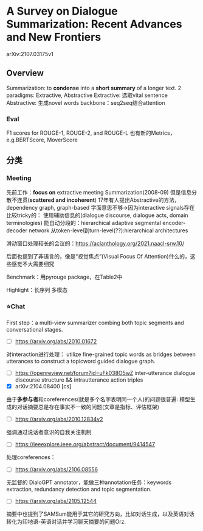 # A Survey on Dialogue Summarization: Recent Advances and New Frontiers
arXiv:2107.03175v1
## Overview
Summarization: to **condense** into a **short summary** of a longer text.
2 paradigms: Extractive, Abstractive
Extractive: 选取vital sentence
Abstractive: 生成novel words
backbone：seq2seq结合attention

### Eval
F1 scores for ROUGE-1, ROUGE-2, and ROUGE-L
也有新的Metrics，e.g.BERTScore, MoverScore

## 分类
### Meeting
先前工作：**focus on** extractive meeting Summarization(2008-09)
但是信息分散不连贯(**scattered and incoherent**)
17年有人提出Abstractive的方法，dependency graph, graph-based
字面意思不够->因为interactive signals存在
比较tricky的：
使用辅助信息的(dialogue discourse, dialogue acts, domain terminologies)
能自动分段的：hierarchical adaptive segmental encoder-decoder network
从token-level到turn-level(??):hierarchical architectures

滑动窗口处理较长的会议的：https://aclanthology.org/2021.naacl-srw.10/

后面也提到了非语言的，像是“视觉焦点”(Visual Focus Of Attention)什么的，这些感觉不大需要细究

Benchmark：用pyrouge package，在Table2中

Highlight：长序列 多模态


### ⭐️Chat
First step：a multi-view summarizer combing both topic segments and conversational stages. 
- [ ] https://arxiv.org/abs/2010.01672

对interaction进行处理：
utilize fine-grained topic words as bridges between utterances to construct a topicword guided dialogue graph.
- [ ] https://openreview.net/forum?id=uFk038O5wZ
inter-utterance dialogue discourse structure && intrautterance action triples
- [x] arXiv:2104.08400 [cs]

由于**多参与者**和coreferences(就是多个名字表明同一个人)的问题很普遍:
模型生成的对话摘要总是存在事实不一致的问题(文章是指标、评估框架)
- [ ] https://arxiv.org/abs/2010.12834v2

强调通过说话者意识的自我关注机制
- [ ] https://ieeexplore.ieee.org/abstract/document/9414547

处理coreferences：
- [ ] https://arxiv.org/abs/2106.08556

无监督的 DialoGPT annotator，能做三种annotation任务：keywords extraction, redundancy detection and topic segmentation.
- [ ] https://arxiv.org/abs/2105.12544

摘要中也提到了SAMSum能用于其它的研究方向，比如对话生成，以及英语对话转化为印地语-英语对话并学习聊天摘要的问题Orz.





